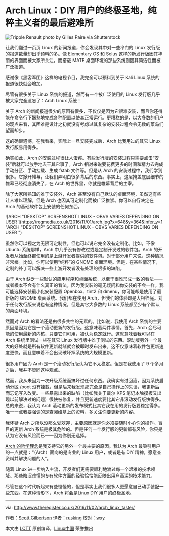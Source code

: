 Arch Linux：DIY 用户的终极圣地，纯粹主义者的最后避难所
==============

![Tripple Renault photo by Gilles Paire via
Shutterstock ](https://regmedia.co.uk/2016/10/31/tripple_renault_photo_by_gilles_paire_via_shutterstock.jpg?x=648&y=348&crop=1)

让我们翻过一页页 Linux 的新闻报道，你会发现其中对一些冷门的 Linux 发行版的报道数量却出乎预料的多。像 Elementary OS 和 Solus 这样的新发行版因其华丽的界面而被大家所关注，而搭载 MATE 桌面环境的那些系统则因其简洁性而被广泛报道。

感谢像《黑客军团》这样的电视节目，我完全可以预料到关于 Kali Linux 系统的报道很快就会增加。

尽管有很多关于 Linux 系统的报道，然而有一个被广泛使用的 Linux 发行版几乎被大家完全遗忘了：Arch Linux 系统！

关于 Arch 的新闻报道很少的原因有很多，不仅仅是因为它很难安装，而且你还得能在命令行下娴熟地完成各种配置以使其正常运行。更糟糕的是，以大多数的用户的观点来看，其困难是设计之初就没有考虑过其复杂的安装过程会令无数的菜鸟们望而却步。

这的确很遗憾，在我看来，实际上一旦安装完成后，Arch 比我用过的其它 Linux 发行版易用得多。

确实如此，Arch 的安装过程很让人蛋疼。有些发行版的安装过程只需要点击“安装”后就可以放手地去干其它事了。Arch 相对来说要花费更多的时间和精力去完成手动分区、手动挂载、生成 fstab 文件等。但是从 Arch 的安装过程中，我们学到很多。它掀开帷幕，让我们弄明白很多背后的东西。事实上，这层掩盖底层细节的帷幕已经彻底消失了，在 Arch 的世界里，你就是帷幕背后的主宰。

除了大家所熟知的难于安装外，Arch 甚至没有自己默认的桌面环境，虽然这有些让人难以理解，但是 Arch 也因其可定制化而被广泛推崇。你可以自行决定在 Arch 的基础软件包上安装的任何东西。

![ARCH "DESKTOP" SCREENSHOT LINUX -
OBVS VARIES DEPENDING ON USER ](https://regmedia.co.uk/2016/11/01/arch.jpg?x=648&y=364&infer_y=1
"ARCH "DESKTOP" SCREENSHOT LINUX - OBVS VARIES DEPENDING ON USER
")

虽然你可以视之为无限可定制性，但也可以说它完全没有定制化。比如，不像 Ubuntu 系统那样，Arch 中几乎没有修改过或是定制开发过的软件包。Arch 的开发者从始至终都使用的是上游开发者提供的软件包。对于部分用户来说，这种情况非常棒。比如，你可以使用“纯粹”的 GNOME 桌面环境。但是，在某些情况下，定制的补丁可以解决一些上游开发者没有处理的很多的缺陷。 

由于 Arch 缺乏一些默认的应用程序和桌面系统，以至于很难形成一致的看法——或者根本不会有什么真正的看法，因为我安装的毫无疑问和你安装的不会一样。我可能选择安装最小化安装配置 Openbox、tint2 和 dmenu，你可能却是使用了最新版的 GNOME 桌面系统。我们都在使用 Arch，但我们的体验却是大相径庭。对于任何发行版来说也有这种情况，但是其它大多数的 Linux 系统都至少有个默认的桌面环境。

然而对 Arch 的看法还是由很多共性的元素的。比如说，我使用 Arch 系统的主要原因是因为它是一个滚动更新的发行版。这意味着两件事情。首先，Arch 会尽可能的使用最新的内核，只要它们可用，被认为稳定就行。这就意味着我可以在 Arch 系统里测试一些在其它 Linux 发行版中难于测试的东西。滚动版另外一个最大的好处就是所有软件更新就绪就会被即时发布出来。这不仅意味着软件包更新速度更快，而且意味着不会出现破坏掉系统的大规模更新。

很多用户因为 Arch 是一个滚动发行版认为它不太稳定。但是在我使用了 9 个多月之后，我并不赞同这种观点。

然而，我从未因为一次升级系统而搞坏过任何东西。我确实有过回滚，因为系统启动分区 /boot 没有挂载，但是后来我发现那完全是自己操作上的失误，我更新后而忘记写入改变。一些暴露出来的缺陷（比如我关于戴尔 XPS 笔记本触摸板又出现以前解决过的问题）很快被修复，并且更新速度要比其它非滚动发行版快得多。总的来说，我认为 Arch 滚动更新的发布模式比其它我在用的发行版要稳定得多。唯一一点我要强调的是查阅维基上的资料，多关注你要更新的内容。

我怀疑 Arch 之所以没那么受欢迎，主要原因就是你必须要随时小心你的操作。盲目的更新 Arch 系统是极其危险的。但是任何一个发行版的更新都有风险，你只是认为它没有风险而已——因为你别无选择。

[Arch 的哲学理念][1]是我支持它的另外一个最主要的原因。我认为 Arch 最吸引用户的一点就是：“（Arch）面向的是专业的 Linux 用户，或者是有 DIY 精神，愿意查资料并解决问题的人”。

随着 Linux 进一步纳入主流，开发者们更需要顺利地渡过每一个艰难的技术领域。那些晦涩难懂的专有软件方面的经验恰恰能反映出用户高深的技术能力。

尽管在这个时代听起来有些怪怪的，但是事实上我们很多人更愿意自己动手装配一些东西。在这种情形下，Arch 将会是Linux DIY 用户的终极圣地。 

--------------------------------------------------------------------------------
via: http://www.theregister.co.uk/2016/11/02/arch_linux_taster/

作者：[Scott Gilbertson][a]
译者：[rusking](https://github.com/rusking)
校对：[wxy](https://github.com/wxy)

本文由 [LCTT](https://github.com/LCTT/TranslateProject) 原创编译，[Linux中国](https://linux.cn/) 荣誉推出

[a]:http://www.theregister.co.uk/Author/1785
[1]:https://wiki.archlinux.org/index.php/Arch_Linux
[2]:http://www.theregister.co.uk/Author/1785
[3]:https://www.linkedin.com/shareArticle?mini=true&url=http://www.theregister.co.uk/2016/11/02/arch_linux_taster/&title=Arch%20Linux%3A%20In%20a%20world%20of%20polish%2C%20DIY%20never%20felt%20so%20good&summary=Last%20refuge%20for%20purists
[4]:http://twitter.com/share?text=Arch%20Linux%3A%20In%20a%20world%20of%20polish%2C%20DIY%20never%20felt%20so%20good&url=http://www.theregister.co.uk/2016/11/02/arch_linux_taster/&via=theregister
[5]:http://www.reddit.com/submit?url=http://www.theregister.co.uk/2016/11/02/arch_linux_taster/&title=Arch%20Linux%3A%20In%20a%20world%20of%20polish%2C%20DIY%20never%20felt%20so%20good
